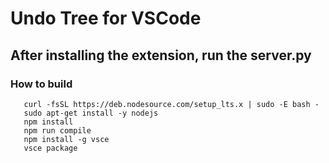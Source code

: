 # Undo Tree for VSCode 

## After installing the extension, run the server.py

### How to build
```
   curl -fsSL https://deb.nodesource.com/setup_lts.x | sudo -E bash -
   sudo apt-get install -y nodejs
   npm install
   npm run compile
   npm install -g vsce
   vsce package
```

